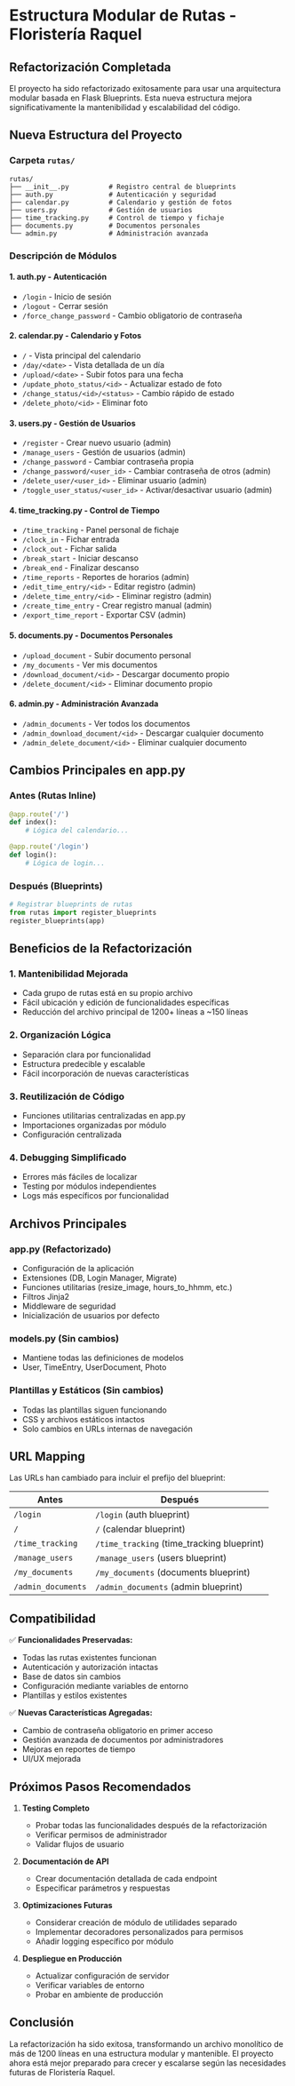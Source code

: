 # Estructura Modular de Rutas - Floristería Raquel

## Refactorización Completada

El proyecto ha sido refactorizado exitosamente para usar una arquitectura modular basada en Flask Blueprints. Esta nueva estructura mejora significativamente la mantenibilidad y escalabilidad del código.

## Nueva Estructura del Proyecto

### Carpeta `rutas/`

```
rutas/
├── __init__.py          # Registro central de blueprints
├── auth.py              # Autenticación y seguridad
├── calendar.py          # Calendario y gestión de fotos
├── users.py             # Gestión de usuarios
├── time_tracking.py     # Control de tiempo y fichaje
├── documents.py         # Documentos personales
└── admin.py             # Administración avanzada
```

### Descripción de Módulos

#### 1. **auth.py** - Autenticación
- `/login` - Inicio de sesión
- `/logout` - Cerrar sesión  
- `/force_change_password` - Cambio obligatorio de contraseña

#### 2. **calendar.py** - Calendario y Fotos
- `/` - Vista principal del calendario
- `/day/<date>` - Vista detallada de un día
- `/upload/<date>` - Subir fotos para una fecha
- `/update_photo_status/<id>` - Actualizar estado de foto
- `/change_status/<id>/<status>` - Cambio rápido de estado
- `/delete_photo/<id>` - Eliminar foto

#### 3. **users.py** - Gestión de Usuarios
- `/register` - Crear nuevo usuario (admin)
- `/manage_users` - Gestión de usuarios (admin)
- `/change_password` - Cambiar contraseña propia
- `/change_password/<user_id>` - Cambiar contraseña de otros (admin)
- `/delete_user/<user_id>` - Eliminar usuario (admin)
- `/toggle_user_status/<user_id>` - Activar/desactivar usuario (admin)

#### 4. **time_tracking.py** - Control de Tiempo
- `/time_tracking` - Panel personal de fichaje
- `/clock_in` - Fichar entrada
- `/clock_out` - Fichar salida
- `/break_start` - Iniciar descanso
- `/break_end` - Finalizar descanso
- `/time_reports` - Reportes de horarios (admin)
- `/edit_time_entry/<id>` - Editar registro (admin)
- `/delete_time_entry/<id>` - Eliminar registro (admin)
- `/create_time_entry` - Crear registro manual (admin)
- `/export_time_report` - Exportar CSV (admin)

#### 5. **documents.py** - Documentos Personales
- `/upload_document` - Subir documento personal
- `/my_documents` - Ver mis documentos
- `/download_document/<id>` - Descargar documento propio
- `/delete_document/<id>` - Eliminar documento propio

#### 6. **admin.py** - Administración Avanzada
- `/admin_documents` - Ver todos los documentos
- `/admin_download_document/<id>` - Descargar cualquier documento
- `/admin_delete_document/<id>` - Eliminar cualquier documento

## Cambios Principales en app.py

### Antes (Rutas Inline)
```python
@app.route('/')
def index():
    # Lógica del calendario...

@app.route('/login')
def login():
    # Lógica de login...
```

### Después (Blueprints)
```python
# Registrar blueprints de rutas
from rutas import register_blueprints
register_blueprints(app)
```

## Beneficios de la Refactorización

### 1. **Mantenibilidad Mejorada**
- Cada grupo de rutas está en su propio archivo
- Fácil ubicación y edición de funcionalidades específicas
- Reducción del archivo principal de 1200+ líneas a ~150 líneas

### 2. **Organización Lógica**
- Separación clara por funcionalidad
- Estructura predecible y escalable
- Fácil incorporación de nuevas características

### 3. **Reutilización de Código**
- Funciones utilitarias centralizadas en app.py
- Importaciones organizadas por módulo
- Configuración centralizada

### 4. **Debugging Simplificado**
- Errores más fáciles de localizar
- Testing por módulos independientes
- Logs más específicos por funcionalidad

## Archivos Principales

### app.py (Refactorizado)
- Configuración de la aplicación
- Extensiones (DB, Login Manager, Migrate)
- Funciones utilitarias (resize_image, hours_to_hhmm, etc.)
- Filtros Jinja2
- Middleware de seguridad
- Inicialización de usuarios por defecto

### models.py (Sin cambios)
- Mantiene todas las definiciones de modelos
- User, TimeEntry, UserDocument, Photo

### Plantillas y Estáticos (Sin cambios)
- Todas las plantillas siguen funcionando
- CSS y archivos estáticos intactos
- Solo cambios en URLs internas de navegación

## URL Mapping

Las URLs han cambiado para incluir el prefijo del blueprint:

| Antes | Después |
|-------|---------|
| `/login` | `/login` (auth blueprint) |
| `/` | `/` (calendar blueprint) |
| `/time_tracking` | `/time_tracking` (time_tracking blueprint) |
| `/manage_users` | `/manage_users` (users blueprint) |
| `/my_documents` | `/my_documents` (documents blueprint) |
| `/admin_documents` | `/admin_documents` (admin blueprint) |

## Compatibilidad

✅ **Funcionalidades Preservadas:**
- Todas las rutas existentes funcionan
- Autenticación y autorización intactas
- Base de datos sin cambios
- Configuración mediante variables de entorno
- Plantillas y estilos existentes

✅ **Nuevas Características Agregadas:**
- Cambio de contraseña obligatorio en primer acceso
- Gestión avanzada de documentos por administradores
- Mejoras en reportes de tiempo
- UI/UX mejorada

## Próximos Pasos Recomendados

1. **Testing Completo**
   - Probar todas las funcionalidades después de la refactorización
   - Verificar permisos de administrador
   - Validar flujos de usuario

2. **Documentación de API**
   - Crear documentación detallada de cada endpoint
   - Especificar parámetros y respuestas

3. **Optimizaciones Futuras**
   - Considerar creación de módulo de utilidades separado
   - Implementar decoradores personalizados para permisos
   - Añadir logging específico por módulo

4. **Despliegue en Producción**
   - Actualizar configuración de servidor
   - Verificar variables de entorno
   - Probar en ambiente de producción

## Conclusión

La refactorización ha sido exitosa, transformando un archivo monolítico de más de 1200 líneas en una estructura modular y mantenible. El proyecto ahora está mejor preparado para crecer y escalarse según las necesidades futuras de Floristería Raquel.
